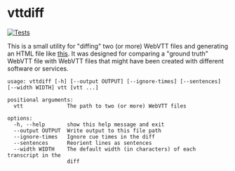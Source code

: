 # vttdiff

[![Tests](https://github.com/edsu/vttdiff/actions/workflows/test.yml/badge.svg)](https://github.com/edsu/vttdiff/actions/workflows/test.yml)

This is a small utility for "diffing" two (or more) WebVTT files and generating an HTML file like [this]. It was designed for comparing a "ground truth" WebVTT file with WebVTT files that might have been created with different software or services.
 
```
usage: vttdiff [-h] [--output OUTPUT] [--ignore-times] [--sentences] [--width WIDTH] vtt [vtt ...]

positional arguments:
  vtt              The path to two (or more) WebVTT files

options:
  -h, --help       show this help message and exit
  --output OUTPUT  Write output to this file path
  --ignore-times   Ignore cue times in the diff
  --sentences      Reorient lines as sentences
  --width WIDTH    The default width (in characters) of each transcript in the
                   diff
```



[this]: https://edsu.github.com/vttdiff/
